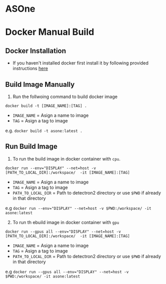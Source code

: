 # ASOne



# Docker Manual Build

## Docker Installation

- If you haven't installed docker first install it by following provided instructions [here](README.md)

## Build Image Manually

1. Run the follwoing command to build docker image

```
docker build -t [IMAGE_NAME]:[TAG] .
```
  - `IMAGE_NAME` = Asign a name to image
  - `TAG` = Asign a tag to image

e.g. `docker build -t asone:latest .` 

## Run Build Image

1. To run the build image in docker container with `cpu`.

```
docker run --env="DISPLAY" --net=host -v [PATH_TO_LOCAL_DIR]:/workspace/  -it [IMAGE_NAME]:[TAG]
```
  - `IMAGE_NAME` = Asign a name to image
  - `TAG` = Asign a tag to image
  - `PATH_TO_LOCAL_DIR` = Path to detectron2 directory or use `$PWD` if already in that directory


e.g `docker run --env="DISPLAY" --net=host -v $PWD:/workspace/ -it asone:latest`

2. To run th ebuild image in docker container with `gpu`

```
docker run --gpus all --env="DISPLAY" --net=host -v [PATH_TO_LOCAL_DIR]:/workspace/  -it [IMAGE_NAME]:[TAG]
```
  - `IMAGE_NAME` = Asign a name to image
  - `TAG` = Asign a tag to image
  - `PATH_TO_LOCAL_DIR` = Path to detectron2 directory or use `$PWD` if already in that directory

e.g `docker run --gpus all --env="DISPLAY" --net=host -v $PWD:/workspace/ -it asone:latest`